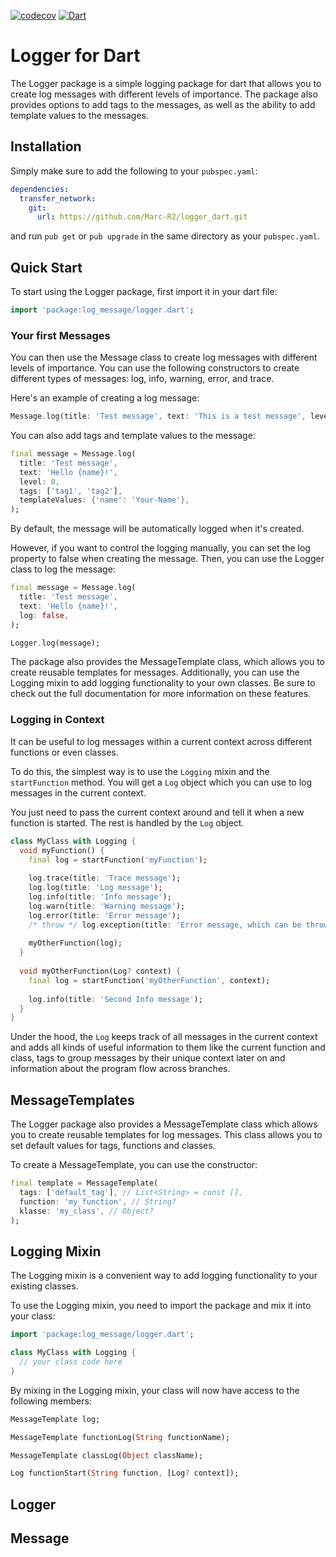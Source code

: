 [![codecov](https://codecov.io/github/Marc-R2/logger_dart/branch/master/graph/badge.svg?token=XM5NIT73JV)](https://codecov.io/github/Marc-R2/logger_dart)
[![Dart](https://github.com/Marc-R2/logger_dart/actions/workflows/dart.yml/badge.svg?branch=master)](https://github.com/Marc-R2/logger_dart/actions/workflows/dart.yml)

# Logger for Dart

The Logger package is a simple logging package for dart that allows you to
create log messages with different levels of importance.
The package also provides options to add tags to the messages,
as well as the ability to add template values to the messages.

## Installation

Simply make sure to add the following to your `pubspec.yaml`:

```yaml
dependencies:
  transfer_network:
    git:
      url: https://github.com/Marc-R2/logger_dart.git
```

and run `pub get` or `pub upgrade` in the same directory as your `pubspec.yaml`.

## Quick Start

To start using the Logger package, first import it in your dart file:

```dart
import 'package:log_message/logger.dart';
```

### Your first Messages

You can then use the Message class to create log messages with different levels of importance.
You can use the following constructors to create different types of messages: log, info, warning, error, and trace.

Here's an example of creating a log message:

```dart
Message.log(title: 'Test message', text: 'This is a test message', level: 0);
```

You can also add tags and template values to the message:

```dart
final message = Message.log(
  title: 'Test message', 
  text: 'Hello {name}!', 
  level: 0, 
  tags: ['tag1', 'tag2'], 
  templateValues: {'name': 'Your-Name'},
);
```

By default, the message will be automatically logged when it's created. 

However, if you want to control the logging manually, you can set the log property to false when creating the message. 
Then, you can use the Logger class to log the message:

```dart
final message = Message.log(
  title: 'Test message',
  text: 'Hello {name}!',
  log: false,
);

Logger.log(message);
```

The package also provides the MessageTemplate class, which allows you to create reusable templates for messages. 
Additionally, you can use the Logging mixin to add logging functionality to your own classes. 
Be sure to check out the full documentation for more information on these features.

### Logging in Context

It can be useful to log messages within a current context across different functions or even classes.

To do this, the simplest way is to use the `Logging` mixin and the `startFunction` method.
You will get a `Log` object which you can use to log messages in the current context.

You just need to pass the current context around and tell it when a new function is started.
The rest is handled by the `Log` object.

```dart
class MyClass with Logging {
  void myFunction() {
    final log = startFunction('myFunction');
    
    log.trace(title: 'Trace message');
    log.log(title: 'Log message');
    log.info(title: 'Info message');
    log.warn(title: 'Warning message');
    log.error(title: 'Error message');
    /* throw */ log.exception(title: 'Error message, which can be thrown');
    
    myOtherFunction(log);
  }
  
  void myOtherFunction(Log? context) {
    final log = startFunction('myOtherFunction', context);
        
    log.info(title: 'Second Info message');
  }
}
```

Under the hood, the `Log` keeps track of all messages in the current context
and adds all kinds of useful information to them like the current function and class,
tags to group messages by their unique context later on and information about the program flow across branches.

## MessageTemplates
The Logger package also provides a MessageTemplate class which allows you to create reusable templates for log messages. 
This class allows you to set default values for tags, functions and classes.

To create a MessageTemplate, you can use the constructor:

```dart
final template = MessageTemplate(
  tags: ['default_tag'], // List<String> = const [],
  function: 'my_function', // String?
  klasse: 'my_class', // Object?
);
```

## Logging Mixin
The Logging mixin is a convenient way to add logging functionality to your existing classes.

To use the Logging mixin, you need to import the package and mix it into your class:

```dart
import 'package:log_message/logger.dart';

class MyClass with Logging {
  // your class code here
}
```

By mixing in the Logging mixin, your class will now have access to the following members:

```dart
MessageTemplate log;

MessageTemplate functionLog(String functionName);

MessageTemplate classLog(Object className);

Log functionStart(String function, [Log? context]);
```

## Logger

## Message
